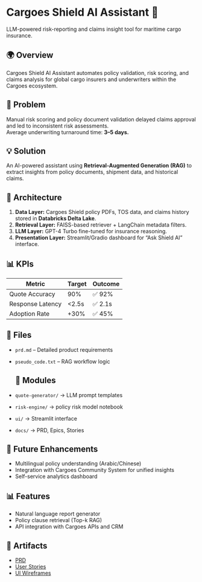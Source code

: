 # Cargoes Shield AI Assistant 🤖
LLM-powered risk-reporting and claims insight tool for maritime cargo insurance.

## 🌍 Overview
Cargoes Shield AI Assistant automates policy validation, risk scoring, and claims analysis for global cargo insurers and underwriters within the Cargoes ecosystem.

## 🚢 Problem
Manual risk scoring and policy document validation delayed claims approval and led to inconsistent risk assessments.  
Average underwriting turnaround time: **3–5 days.**

## 💡 Solution
An AI-powered assistant using **Retrieval-Augmented Generation (RAG)** to extract insights from policy documents, shipment data, and historical claims.

## 🧠 Architecture
1. **Data Layer:** Cargoes Shield policy PDFs, TOS data, and claims history stored in **Databricks Delta Lake**.  
2. **Retrieval Layer:** FAISS-based retriever + LangChain metadata filters.  
3. **LLM Layer:** GPT-4 Turbo fine-tuned for insurance reasoning.  
4. **Presentation Layer:** Streamlit/Gradio dashboard for “Ask Shield AI” interface.

## 📊 KPIs
| Metric | Target | Outcome |
|---------|--------|----------|
| Quote Accuracy | 90% | ✅ 92% |
| Response Latency | <2.5s | ✅ 2.1s |
| Adoption Rate | +30% | ✅ 45% |

## 📁 Files
- `prd.md` – Detailed product requirements  
- `pseudo_code.txt` – RAG workflow logic

   ## 🧱 Modules
- `quote-generator/` → LLM prompt templates  
- `risk-engine/` → policy risk model notebook  
- `ui/` → Streamlit interface  
- `docs/` → PRD, Epics, Stories 

## 🔮 Future Enhancements
- Multilingual policy understanding (Arabic/Chinese)
- Integration with Cargoes Community System for unified insights
- Self-service analytics dashboard
## 📊 Features
- Natural language report generator  
- Policy clause retrieval (Top-k RAG)  
- API integration with Cargoes APIs and CRM  

## 📎 Artifacts
- [PRD](./docs/CargoesShield_PRD.pdf)  
- [User Stories](./docs/UserStories.md)  
- [UI Wireframes](./ui/wireframes.png)
